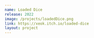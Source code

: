 ```yaml
---
name: Loaded Dice
release: 2022
image: /projects/loadedDice.png
link: https://xeok.itch.io/loaded-dice
layout: project
---
```

